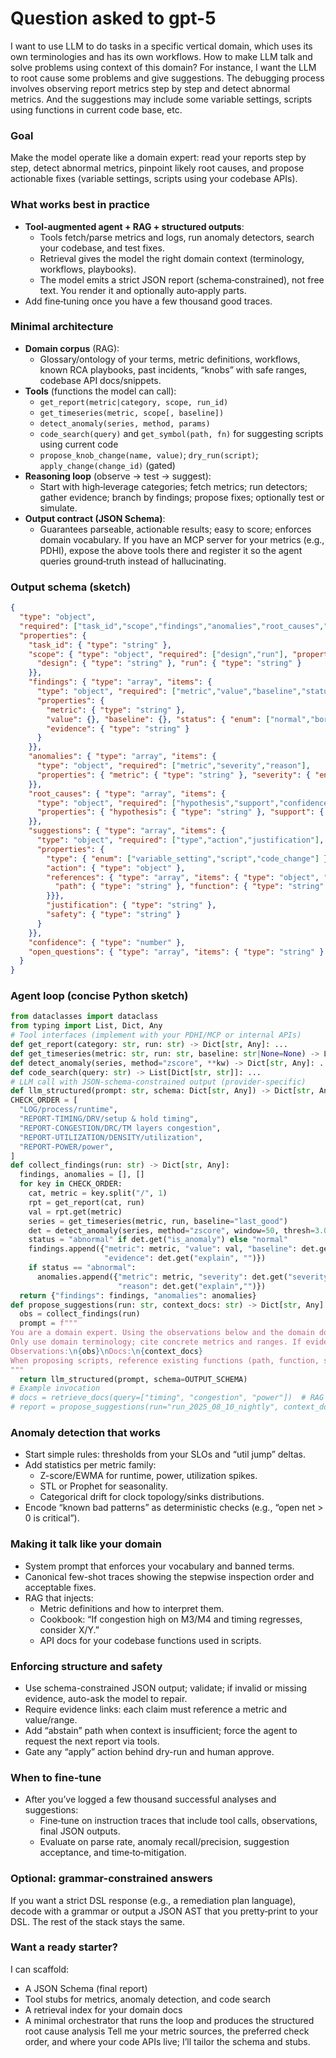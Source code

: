 # Question asked to gpt-5

I want to use LLM to do tasks in a specific vertical domain, which uses its own terminologies and has its own workflows. How to make LLM talk and solve problems using context of this domain? For instance, I want the LLM to root cause some problems and give suggestions. The debugging process involves observing report metrics step by step and detect abnormal metrics. And the suggestions may include some variable settings, scripts using functions in current code base, etc.

### Goal
Make the model operate like a domain expert: read your reports step by step, detect abnormal metrics, pinpoint likely root causes, and propose actionable fixes (variable settings, scripts using your codebase APIs).
### What works best in practice
- **Tool-augmented agent + RAG + structured outputs**:
  - Tools fetch/parse metrics and logs, run anomaly detectors, search your codebase, and test fixes.
  - Retrieval gives the model the right domain context (terminology, workflows, playbooks).
  - The model emits a strict JSON report (schema‑constrained), not free text. You render it and optionally auto‑apply parts.
- Add fine‑tuning once you have a few thousand good traces.
### Minimal architecture
- **Domain corpus** (RAG):
  - Glossary/ontology of your terms, metric definitions, workflows, known RCA playbooks, past incidents, “knobs” with safe ranges, codebase API docs/snippets.
- **Tools** (functions the model can call):
  - `get_report(metric|category, scope, run_id)`
  - `get_timeseries(metric, scope[, baseline])`
  - `detect_anomaly(series, method, params)`
  - `code_search(query)` and `get_symbol(path, fn)` for suggesting scripts using current code
  - `propose_knob_change(name, value)`; `dry_run(script)`; `apply_change(change_id)` (gated)
- **Reasoning loop** (observe → test → suggest):
  - Start with high‑leverage categories; fetch metrics; run detectors; gather evidence; branch by findings; propose fixes; optionally test or simulate.
- **Output contract (JSON Schema)**:
  - Guarantees parseable, actionable results; easy to score; enforces domain vocabulary.
If you have an MCP server for your metrics (e.g., PDHI), expose the above tools there and register it so the agent queries ground‑truth instead of hallucinating.
### Output schema (sketch)
```json
{
  "type": "object",
  "required": ["task_id","scope","findings","anomalies","root_causes","suggestions","confidence"],
  "properties": {
    "task_id": { "type": "string" },
    "scope": { "type": "object", "required": ["design","run"], "properties": {
      "design": { "type": "string" }, "run": { "type": "string" }
    }},
    "findings": { "type": "array", "items": {
      "type": "object", "required": ["metric","value","baseline","status","evidence"],
      "properties": {
        "metric": { "type": "string" },
        "value": {}, "baseline": {}, "status": { "enum": ["normal","borderline","abnormal"] },
        "evidence": { "type": "string" }
      }
    }},
    "anomalies": { "type": "array", "items": {
      "type": "object", "required": ["metric","severity","reason"],
      "properties": { "metric": { "type": "string" }, "severity": { "enum": ["low","med","high","critical"] }, "reason": { "type": "string" } }
    }},
    "root_causes": { "type": "array", "items": {
      "type": "object", "required": ["hypothesis","support","confidence"],
      "properties": { "hypothesis": { "type": "string" }, "support": { "type": "string" }, "confidence": { "type": "number" } }
    }},
    "suggestions": { "type": "array", "items": {
      "type": "object", "required": ["type","action","justification"],
      "properties": {
        "type": { "enum": ["variable_setting","script","code_change"] },
        "action": { "type": "object" },
        "references": { "type": "array", "items": { "type": "object", "properties": {
          "path": { "type": "string" }, "function": { "type": "string" }, "signature": { "type": "string" }
        }}},
        "justification": { "type": "string" },
        "safety": { "type": "string" }
      }
    }},
    "confidence": { "type": "number" },
    "open_questions": { "type": "array", "items": { "type": "string" } }
  }
}
```
### Agent loop (concise Python sketch)
```python
from dataclasses import dataclass
from typing import List, Dict, Any
# Tool interfaces (implement with your PDHI/MCP or internal APIs)
def get_report(category: str, run: str) -> Dict[str, Any]: ...
def get_timeseries(metric: str, run: str, baseline: str|None=None) -> List[float]: ...
def detect_anomaly(series, method="zscore", **kw) -> Dict[str, Any]: ...
def code_search(query: str) -> List[Dict[str, str]]: ...
# LLM call with JSON-schema-constrained output (provider-specific)
def llm_structured(prompt: str, schema: Dict[str, Any]) -> Dict[str, Any]: ...
CHECK_ORDER = [
  "LOG/process/runtime",
  "REPORT-TIMING/DRV/setup & hold timing",
  "REPORT-CONGESTION/DRC/TM layers congestion",
  "REPORT-UTILIZATION/DENSITY/utilization",
  "REPORT-POWER/power",
]
def collect_findings(run: str) -> Dict[str, Any]:
  findings, anomalies = [], []
  for key in CHECK_ORDER:
    cat, metric = key.split("/", 1)
    rpt = get_report(cat, run)
    val = rpt.get(metric)
    series = get_timeseries(metric, run, baseline="last_good")
    det = detect_anomaly(series, method="zscore", window=50, thresh=3.0)
    status = "abnormal" if det.get("is_anomaly") else "normal"
    findings.append({"metric": metric, "value": val, "baseline": det.get("baseline"), "status": status,
                     "evidence": det.get("explain", "")})
    if status == "abnormal":
      anomalies.append({"metric": metric, "severity": det.get("severity","med"),
                        "reason": det.get("explain","")})
  return {"findings": findings, "anomalies": anomalies}
def propose_suggestions(run: str, context_docs: str) -> Dict[str, Any]:
  obs = collect_findings(run)
  prompt = f"""
You are a domain expert. Using the observations below and the domain docs, hypothesize root causes and propose safe, actionable fixes.
Only use domain terminology; cite concrete metrics and ranges. If evidence is insufficient, say so and ask for the next report to fetch.
Observations:\n{obs}\nDocs:\n{context_docs}
When proposing scripts, reference existing functions (path, function, signature).
"""
  return llm_structured(prompt, schema=OUTPUT_SCHEMA)
# Example invocation
# docs = retrieve_docs(query=["timing", "congestion", "power"])  # RAG step
# report = propose_suggestions(run="run_2025_08_10_nightly", context_docs=docs)
```
### Anomaly detection that works
- Start simple rules: thresholds from your SLOs and “util jump” deltas.
- Add statistics per metric family:
  - Z-score/EWMA for runtime, power, utilization spikes.
  - STL or Prophet for seasonality.
  - Categorical drift for clock topology/sinks distributions.
- Encode “known bad patterns” as deterministic checks (e.g., “open net > 0 is critical”).
### Making it talk like your domain
- System prompt that enforces your vocabulary and banned terms.
- Canonical few-shot traces showing the stepwise inspection order and acceptable fixes.
- RAG that injects:
  - Metric definitions and how to interpret them.
  - Cookbook: “If congestion high on M3/M4 and timing regresses, consider X/Y.”
  - API docs for your codebase functions used in scripts.
### Enforcing structure and safety
- Use schema-constrained JSON output; validate; if invalid or missing evidence, auto-ask the model to repair.
- Require evidence links: each claim must reference a metric and value/range.
- Add “abstain” path when context is insufficient; force the agent to request the next report via tools.
- Gate any “apply” action behind dry-run and human approve.
### When to fine‑tune
- After you’ve logged a few thousand successful analyses and suggestions:
  - Fine‑tune on instruction traces that include tool calls, observations, final JSON outputs.
  - Evaluate on parse rate, anomaly recall/precision, suggestion acceptance, and time‑to‑mitigation.
### Optional: grammar-constrained answers
If you want a strict DSL response (e.g., a remediation plan language), decode with a grammar or output a JSON AST that you pretty‑print to your DSL. The rest of the stack stays the same.
### Want a ready starter?
I can scaffold:
- A JSON Schema (final report)
- Tool stubs for metrics, anomaly detection, and code search
- A retrieval index for your domain docs
- A minimal orchestrator that runs the loop and produces the structured root cause analysis
Tell me your metric sources, the preferred check order, and where your code APIs live; I’ll tailor the schema and stubs.